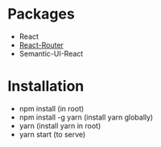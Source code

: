 # Packages  
- React  
- [React-Router](https://github.com/ReactTraining/react-router/tree/master/packages/react-router/docs)  
- Semantic-UI-React  


# Installation  
- npm install (in root)  
- npm install -g yarn (install yarn globally)  
- yarn (install yarn in root)  
- yarn start (to serve)  
